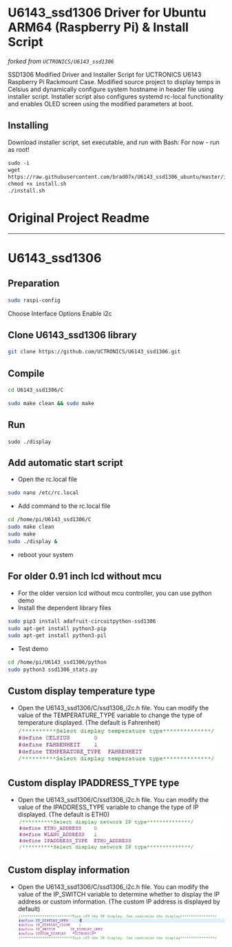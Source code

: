 # U6143_ssd1306 Driver for Ubuntu ARM64 (Raspberry Pi) & Install Script
_forked from `UCTRONICS/U6143_ssd1306`_

SSD1306 Modified Driver and Installer Script for UCTRONICS U6143 Raspberry Pi Rackmount Case.
Modified source project to display temps in Celsius and dynamically configure system hostname in header file using installer script.
Installer script also configures systemd rc-local functionality and enables OLED screen using the modified parameters at boot.
## Installing
Download installer script, set executable, and run with Bash:
For now - run as root!
```
sudo -i
wget https://raw.githubusercontent.com/brad07x/U6143_ssd1306_ubuntu/master/install.sh
chmod +x install.sh
./install.sh
```
# Original Project Readme
***
# U6143_ssd1306
## Preparation
```bash
sudo raspi-config
```
Choose Interface Options 
Enable i2c

##  Clone U6143_ssd1306 library 
```bash
git clone https://github.com/UCTRONICS/U6143_ssd1306.git
```
## Compile 
```bash
cd U6143_ssd1306/C
```
```bash
sudo make clean && sudo make 
```
## Run 
```
sudo ./display
```

## Add automatic start script
- Open the rc.local file 
```bash
sudo nano /etc/rc.local
```
- Add command to the rc.local file
```bash
cd /home/pi/U6143_ssd1306/C
sudo make clean 
sudo make 
sudo ./display &
```
- reboot your system

## For older 0.91 inch lcd without mcu 
- For the older version lcd without mcu controller, you can use python demo
- Install the dependent library files
```bash
sudo pip3 install adafruit-circuitpython-ssd1306
sudo apt-get install python3-pip
sudo apt-get install python3-pil
```
- Test demo 
```bash 
cd /home/pi/U6143_ssd1306/python 
sudo python3 ssd1306_stats.py
```

## Custom display temperature type 
- Open the U6143_ssd1306/C/ssd1306_i2c.h file. You can modify the value of the TEMPERATURE_TYPE variable to change the type of temperature displayed. (The default is Fahrenheit)
![EasyBehavior](https://github.com/UCTRONICS/pic/blob/master/OLED/select_temperature.jpg)


## Custom display IPADDRESS_TYPE type 
- Open the U6143_ssd1306/C/ssd1306_i2c.h file. You can modify the value of the IPADDRESS_TYPE variable to change the type of IP displayed. (The default is ETH0)
![EasyBehavior](https://github.com/UCTRONICS/pic/blob/master/OLED/select_ip.jpg)

## Custom display information 
- Open the U6143_ssd1306/C/ssd1306_i2c.h file. You can modify the value of the IP_SWITCH variable to determine whether to display the IP address or custom information. (The custom IP address is displayed by default)
![EasyBehavior](https://github.com/UCTRONICS/pic/blob/master/OLED/custom_display.jpg)





